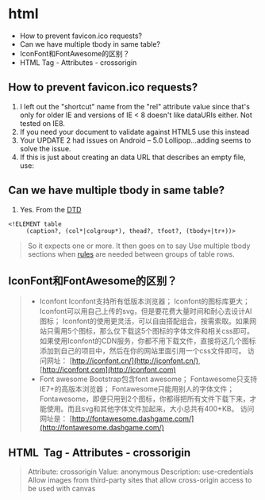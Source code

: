# html
<!-- MarkdownTOC -->

- How to prevent favicon.ico requests?
- Can we have multiple tbody in same table?
- IconFont和FontAwesome的区别？
- HTML  Tag - Attributes - crossorigin

<!-- /MarkdownTOC -->

## How to prevent favicon.ico requests?
1. <link rel="icon" href="data:;base64,="> I left out the "shortcut" name from the "rel" attribute value since that's only for older IE and versions of IE < 8 doesn't like dataURIs either. Not tested on IE8.
2. <link rel="icon" href="data:;base64,iVBORw0KGgo="> If you need your document to validate against HTML5 use this instead
3. Your UPDATE 2 had issues on Android – 5.0 Lollipop...adding <link rel="icon" type="image/png" href="data:image/png;base64,iVBORw0KGgo="> seems to solve the issue.
4. If this is just about creating an data URL that describes an empty file, use: <link rel="icon" href="data:,">

## Can we have multiple tbody in same table?
1. Yes. From the [DTD](http://www.w3.org/TR/xhtml1/dtds.html)
````
<!ELEMENT table
     (caption?, (col*|colgroup*), thead?, tfoot?, (tbody+|tr+))>
````
> So it expects one or more. It then goes on to say
> Use multiple tbody sections when [rules](http://www.w3.org/TR/html401/struct/tables.html#h-11.3.1) are needed between groups of table rows.

## IconFont和FontAwesome的区别？
> - Iconfont
Iconfont支持所有低版本浏览器；
Iconfont的图标库更大；
Iconfont可以用自己上传的svg，但是要花费大量时间和耐心去设计AI图标；
Iconfont的使用更灵活，可以自由搭配组合，按需索取。如果网站只需用5个图标，那么仅下载这5个图标的字体文件和相关css即可。如果使用Iconfont的CDN服务，你都不用下载文件，直接将这几个图标添加到自己的项目中，然后在你的网站里面引用一个css文件即可。
访问网址： [http://iconfont.cn/](http://iconfont.cn/), [http://iconfont.com](http://iconfont.com)
> - Font awesome
Bootstrap包含font awesome；
Fontawesome只支持IE7+的高版本浏览器；
Fontawesome只能用别人的字体文件；
Fontawesome，即便只用到2个图标，你都得把所有文件下载下来，才能使用。而且svg和其他字体文件加起来，大小总共有400+KB。
访问网址是： [http://fontawesome.dashgame.com/](http://fontawesome.dashgame.com/)

## HTML <img> Tag - Attributes - crossorigin
> Attribute:
crossorigin
> Value:
anonymous
> Description:
use-credentials	Allow images from third-party sites that allow cross-origin access to be used with canvas
